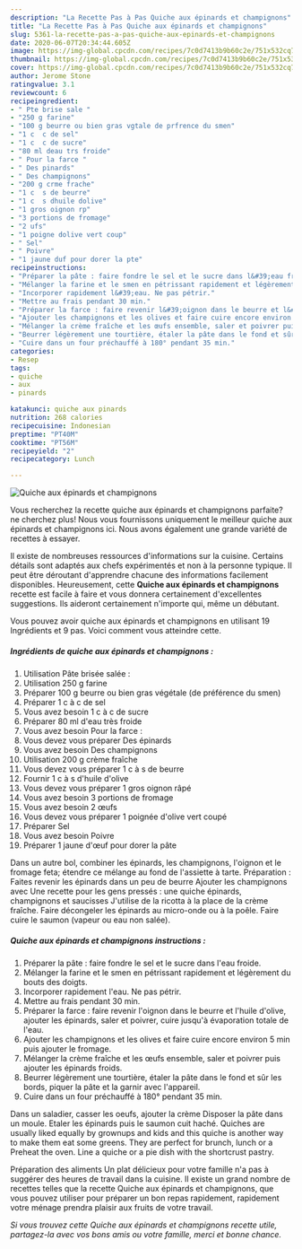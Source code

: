```yaml
---
description: "La Recette Pas à Pas Quiche aux épinards et champignons"
title: "La Recette Pas à Pas Quiche aux épinards et champignons"
slug: 5361-la-recette-pas-a-pas-quiche-aux-epinards-et-champignons
date: 2020-06-07T20:34:44.605Z
image: https://img-global.cpcdn.com/recipes/7c0d7413b9b60c2e/751x532cq70/quiche-aux-epinards-et-champignons-photo-principale-de-la-recette.jpg
thumbnail: https://img-global.cpcdn.com/recipes/7c0d7413b9b60c2e/751x532cq70/quiche-aux-epinards-et-champignons-photo-principale-de-la-recette.jpg
cover: https://img-global.cpcdn.com/recipes/7c0d7413b9b60c2e/751x532cq70/quiche-aux-epinards-et-champignons-photo-principale-de-la-recette.jpg
author: Jerome Stone
ratingvalue: 3.1
reviewcount: 6
recipeingredient:
- " Pte brise sale "
- "250 g farine"
- "100 g beurre ou bien gras vgtale de prfrence du smen"
- "1 c  c de sel"
- "1 c  c de sucre"
- "80 ml deau trs froide"
- " Pour la farce "
- " Des pinards"
- " Des champignons"
- "200 g crme frache"
- "1 c  s de beurre"
- "1 c  s dhuile dolive"
- "1 gros oignon rp"
- "3 portions de fromage"
- "2 ufs"
- "1 poigne dolive vert coup"
- " Sel"
- " Poivre"
- "1 jaune duf pour dorer la pte"
recipeinstructions:
- "Préparer la pâte : faire fondre le sel et le sucre dans l&#39;eau froide."
- "Mélanger la farine et le smen en pétrissant rapidement et légèrement du bouts des doigts."
- "Incorporer rapidement l&#39;eau. Ne pas pétrir."
- "Mettre au frais pendant 30 min."
- "Préparer la farce : faire revenir l&#39;oignon dans le beurre et l&#39;huile d&#39;olive, ajouter les épinards, saler et poivrer, cuire jusqu&#39;à évaporation totale de l&#39;eau."
- "Ajouter les champignons et les olives et faire cuire encore environ 5 min puis ajouter le fromage."
- "Mélanger la crème fraîche et les œufs ensemble, saler et poivrer puis ajouter les épinards froids."
- "Beurrer légèrement une tourtière, étaler la pâte dans le fond et sûr les bords, piquer la pâte et la garnir avec l&#39;appareil."
- "Cuire dans un four préchauffé à 180° pendant 35 min."
categories:
- Resep
tags:
- quiche
- aux
- pinards

katakunci: quiche aux pinards 
nutrition: 268 calories
recipecuisine: Indonesian
preptime: "PT40M"
cooktime: "PT56M"
recipeyield: "2"
recipecategory: Lunch

---
```



![Quiche aux épinards et champignons](https://img-global.cpcdn.com/recipes/7c0d7413b9b60c2e/751x532cq70/quiche-aux-epinards-et-champignons-photo-principale-de-la-recette.jpg)

Vous recherchez la recette quiche aux épinards et champignons parfaite? ne cherchez plus! Nous vous fournissons uniquement le meilleur quiche aux épinards et champignons ici. Nous avons également une grande variété de recettes à essayer.

Il existe de nombreuses ressources d'informations sur la cuisine. Certains détails sont adaptés aux chefs expérimentés et non à la personne typique. Il peut être déroutant d'apprendre chacune des informations facilement disponibles. Heureusement, cette <strong> Quiche aux épinards et champignons </strong> recette est facile à faire et vous donnera certainement d'excellentes suggestions. Ils aideront certainement n'importe qui, même un débutant.

<!--inarticleads1-->

Vous pouvez avoir quiche aux épinards et champignons en utilisant 19 Ingrédients et 9 pas. Voici comment vous atteindre cette.

##### Ingrédients de quiche aux épinards et champignons :

1. Utilisation  Pâte brisée salée :
1. Utilisation 250 g farine
1. Préparer 100 g beurre ou bien gras végétale (de préférence du smen)
1. Préparer 1 c à c de sel
1. Vous avez besoin 1 c à c de sucre
1. Préparer 80 ml d&#39;eau très froide
1. Vous avez besoin  Pour la farce :
1. Vous devez vous préparer  Des épinards
1. Vous avez besoin  Des champignons
1. Utilisation 200 g crème fraîche
1. Vous devez vous préparer 1 c à s de beurre
1. Fournir 1 c à s d&#39;huile d&#39;olive
1. Vous devez vous préparer 1 gros oignon râpé
1. Vous avez besoin 3 portions de fromage
1. Vous avez besoin 2 œufs
1. Vous devez vous préparer 1 poignée d&#39;olive vert coupé
1. Préparer  Sel
1. Vous avez besoin  Poivre
1. Préparer 1 jaune d&#39;œuf pour dorer la pâte


Dans un autre bol, combiner les épinards, les champignons, l&#39;oignon et le fromage feta; étendre ce mélange au fond de l&#39;assiette à tarte. Préparation : Faites revenir les épinards dans un peu de beurre Ajouter les champignons avec Une recette pour les gens pressés : une quiche épinards, champignons et saucisses J&#39;utilise de la ricotta à la place de la crème fraîche. Faire décongeler les épinards au micro-onde ou à la poêle. Faire cuire le saumon (vapeur ou eau non salée). 

<!--inarticleads2-->

##### Quiche aux épinards et champignons instructions :

1. Préparer la pâte : faire fondre le sel et le sucre dans l&#39;eau froide.
1. Mélanger la farine et le smen en pétrissant rapidement et légèrement du bouts des doigts.
1. Incorporer rapidement l&#39;eau. Ne pas pétrir.
1. Mettre au frais pendant 30 min.
1. Préparer la farce : faire revenir l&#39;oignon dans le beurre et l&#39;huile d&#39;olive, ajouter les épinards, saler et poivrer, cuire jusqu&#39;à évaporation totale de l&#39;eau.
1. Ajouter les champignons et les olives et faire cuire encore environ 5 min puis ajouter le fromage.
1. Mélanger la crème fraîche et les œufs ensemble, saler et poivrer puis ajouter les épinards froids.
1. Beurrer légèrement une tourtière, étaler la pâte dans le fond et sûr les bords, piquer la pâte et la garnir avec l&#39;appareil.
1. Cuire dans un four préchauffé à 180° pendant 35 min.


Dans un saladier, casser les oeufs, ajouter la crème Disposer la pâte dans un moule. Etaler les épinards puis le saumon cuit haché. Quiches are usually liked equally by grownups and kids and this quiche is another way to make them eat some greens. They are perfect for brunch, lunch or a Preheat the oven. Line a quiche or a pie dish with the shortcrust pastry. 

<!--inarticleads1-->

<p>
Préparation des aliments Un plat délicieux pour votre famille n'a pas à suggérer des heures de travail dans la cuisine. Il existe un grand nombre de recettes telles que la recette Quiche aux épinards et champignons, que vous pouvez utiliser pour préparer un bon repas rapidement, rapidement votre ménage prendra plaisir aux fruits de votre travail.
</p>

<p>
<i>Si vous trouvez cette Quiche aux épinards et champignons recette utile, partagez-la avec vos bons amis ou votre famille, merci et bonne chance.</i>
</p>
